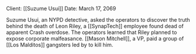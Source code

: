 Client: [[Suzume Usui]]
Date: March 17, 2069

Suzume Usui, an NYPD detective, asked the operators to discover the truth behind the death of Leon Riley, a [[SynapTech]] employee found dead of apparent Crash overdose. The operators learned that Riley planned to expose corporate malfeasance. [[Mason Mitchell]], a VP, paid a group of [[Los Malditos]] gangsters led by  to kill him.